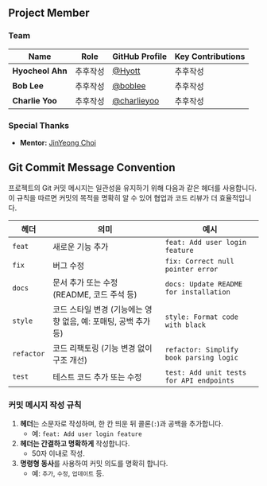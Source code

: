 ## Project Member
### Team
| Name          | Role                   | GitHub Profile                              | Key Contributions               |
|---------------|------------------------|---------------------------------------------|----------------------------------|
| **Hyocheol Ahn** | 추후작성        | [@Hyott](https://github.com/Hyott)    | 추후작성 |
| **Bob Lee**   | 추후작성     | [@boblee](https://github.com/boblee)        | 추후작성 |
| **Charlie Yoo** | 추후작성   | [@charlieyoo](https://github.com/charlieyoo)| 추후작성|

### Special Thanks
- **Mentor:** [JinYeong Choi](https://www.linkedin.com/in/jin0choi/)

## Git Commit Message Convention
프로젝트의 Git 커밋 메시지는 일관성을 유지하기 위해 다음과 같은 헤더를 사용합니다. 이 규칙을 따르면 커밋의 목적을 명확히 알 수 있어 협업과 코드 리뷰가 더 효율적입니다.

| **헤더**    | **의미**                                                                                   | **예시**                                     |
|-------------|--------------------------------------------------------------------------------------------|---------------------------------------------|
| `feat`      | 새로운 기능 추가                                                                           | `feat: Add user login feature`             |
| `fix`       | 버그 수정                                                                                  | `fix: Correct null pointer error`          |
| `docs`      | 문서 추가 또는 수정 (README, 코드 주석 등)                                                  | `docs: Update README for installation`     |
| `style`     | 코드 스타일 변경 (기능에는 영향 없음, 예: 포매팅, 공백 추가 등)                              | `style: Format code with black`            |
| `refactor`  | 코드 리팩토링 (기능 변경 없이 구조 개선)                                                    | `refactor: Simplify book parsing logic`    |
| `test`      | 테스트 코드 추가 또는 수정                                                                  | `test: Add unit tests for API endpoints`   |

### 커밋 메시지 작성 규칙

1. **헤더**는 소문자로 작성하며, 한 칸 띄운 뒤 콜론(`:`)과 공백을 추가합니다.
   - 예: `feat: Add user login feature`
2. **헤더는 간결하고 명확하게** 작성합니다.
   - 50자 이내로 작성.
3. **명령형 동사**를 사용하여 커밋 의도를 명확히 합니다.
   - 예: `추가`, `수정`, `업데이트` 등.